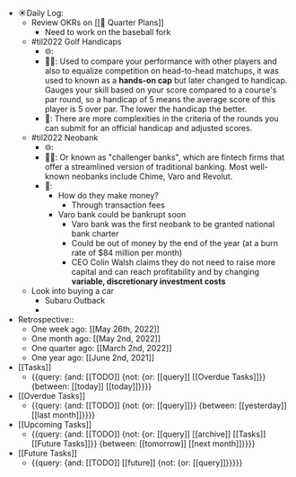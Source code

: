 - ☀️Daily Log:
    - Review OKRs on [[🍕 Quarter Plans]]
        - Need to work on the baseball fork 
    - #til2022 Golf Handicaps
        - 🌐: 
        - 💁‍♂️: Used to compare your performance with other players and also to equalize competition on head-to-head matchups, it was used to known as a __hands-on cap__ but later changed to handicap. Gauges your skill based on your score compared to a course's par round, so a handicap of 5 means the average score of this player is 5 over par. The lower the handicap the better.
        - 🤔: There are more complexities in the criteria of the rounds you can submit for an official handicap and adjusted scores. 
    - #til2022 Neobank
        - 🌐: 
        - 💁‍♂️: Or known as "challenger banks", which are fintech firms that offer a streamlined version of traditional banking. Most well-known neobanks include Chime, Varo and Revolut. 
        - 🤔: 
            - How do they make money?
                - Through transaction fees
            - Varo bank could be bankrupt soon
                - Varo bank was the first neobank to be granted national bank charter
                - Could be out of money by the end of the year (at a burn rate of $84 million per month)
                - CEO Colin Walsh claims they do not need to raise more capital and can reach profitability and by changing __variable, discretionary investment costs__
    - Look into buying a car
        - Subaru Outback
        - 
- Retrospective::
    - One week ago: [[May 26th, 2022]]
    - One month ago: [[May 2nd, 2022]]
    - One quarter ago: [[March 2nd, 2022]]
    - One year ago: [[June 2nd, 2021]]
- [[Tasks]]
    - {{query: {and: [[TODO]] {not: {or: [[query]] [[Overdue Tasks]]}} {between: [[today]] [[today]]}}}}
- [[Overdue Tasks]]
    - {{query: {and: [[TODO]] {not: {or: [[query]]}} {between: [[yesterday]] [[last month]]}}}}
- [[Upcoming Tasks]]
    - {{query: {and: [[TODO]] {not: {or: [[query]] [[archive]] [[Tasks]] [[Future Tasks]]}} {between: [[tomorrow]] [[next month]]}}}}
- [[Future Tasks]]
    - {{query: {and: [[TODO]] [[future]] {not: {or: [[query]]}}}}}

